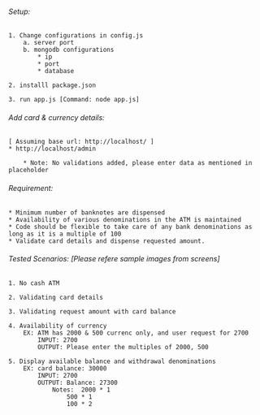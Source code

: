 ###### Setup: 
	1. Change configurations in config.js
		a. server port
		b. mongodb configurations
			* ip
			* port
			* database
			
	2. installl package.json
	
	3. run app.js [Command: node app.js]

###### Add card & currency details:

	[ Assuming base url: http://localhost/ ]
	* http://localhost/admin
	
        * Note: No validations added, please enter data as mentioned in placeholder

###### Requirement:
	* Minimum number of banknotes are dispensed
	* Availability of various denominations in the ATM is maintained
	* Code should be flexible to take care of any bank denominations as long as it is a multiple of 100
	* Validate card details and dispense requested amount.

###### Tested Scenarios: [Please refere sample images from screens]
	1. No cash ATM
	
	2. Validating card details
	
	3. Validating request amount with card balance
	
	4. Availability of currency
		EX: ATM has 2000 & 500 currenc only, and user request for 2700
			INPUT: 2700
			OUTPUT: Please enter the multiples of 2000, 500
			
	5. Display available balance and withdrawal denominations
		EX: card balance: 30000
			INPUT: 2700
			OUTPUT: Balance: 27300
				Notes: 	2000 * 1
					500 * 1
					100 * 2
